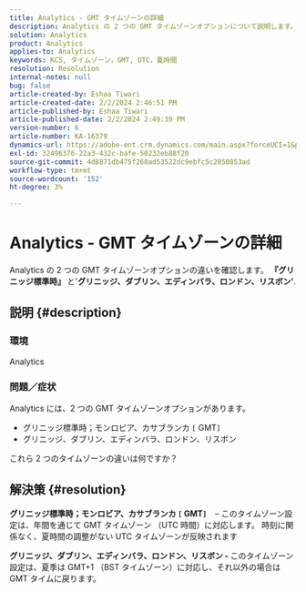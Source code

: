 ```yaml
---
title: Analytics - GMT タイムゾーンの詳細
description: Analytics の 2 つの GMT タイムゾーンオプションについて説明します。
solution: Analytics
product: Analytics
applies-to: Analytics
keywords: KCS, タイムゾーン，GMT, UTC，夏時間
resolution: Resolution
internal-notes: null
bug: false
article-created-by: Eshaa Tiwari
article-created-date: 2/2/2024 2:46:51 PM
article-published-by: Eshaa Tiwari
article-published-date: 2/2/2024 2:49:39 PM
version-number: 6
article-number: KA-16379
dynamics-url: https://adobe-ent.crm.dynamics.com/main.aspx?forceUCI=1&pagetype=entityrecord&etn=knowledgearticle&id=c9a835e5-d9c1-ee11-9079-6045bd006268
exl-id: 32496376-22a3-432c-bafe-50232eb88f20
source-git-commit: 4d8871db475f268ad53522dc9ebfc5c2850853ad
workflow-type: tm+mt
source-wordcount: '152'
ht-degree: 3%

---
```


# Analytics - GMT タイムゾーンの詳細


Analytics の 2 つの GMT タイムゾーンオプションの違いを確認します。<b> 『グリニッジ標準時』 </b>と&#39;<b>グリニッジ、ダブリン、エディンバラ、ロンドン、リスボン&#39;</b>.

## 説明 {#description}


### <b>環境</b>

Analytics



### <b>問題／症状</b>

Analytics には、2 つの GMT タイムゾーンオプションがあります。

- グリニッジ標準時；モンロビア、カサブランカ `[` GMT`]`
- グリニッジ、ダブリン、エディンバラ、ロンドン、リスボン


これら 2 つのタイムゾーンの違いは何ですか？


## 解決策 {#resolution}


<b>グリニッジ標準時；モンロビア、カサブランカ `[` GMT`]`  </b>  – このタイムゾーン設定は、年間を通じて GMT タイムゾーン （UTC 時間）に対応します。 時刻に関係なく、夏時間の調整がない UTC タイムゾーンが反映されます

<b>グリニッジ、ダブリン、エディンバラ、ロンドン、リスボン - </b>このタイムゾーン設定は、夏季は GMT+1 （BST タイムゾーン）に対応し、それ以外の場合は GMT タイムに戻ります。
